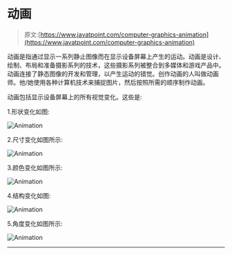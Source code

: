 # 动画

> 原文:[https://www.javatpoint.com/computer-graphics-animation](https://www.javatpoint.com/computer-graphics-animation)

动画是指通过显示一系列静止图像而在显示设备屏幕上产生的运动。动画是设计、绘制、布局和准备摄影系列的技术，这些摄影系列被整合到多媒体和游戏产品中。动画连接了静态图像的开发和管理，以产生运动的错觉。创作动画的人叫做动画师。他/她使用各种计算机技术来捕捉图片，然后按照所需的顺序制作动画。

动画包括显示设备屏幕上的所有视觉变化。这些是:

1.形状变化如图:

![Animation](../Images/46e983171838826bdd3925cf595e58c9.png)

2.尺寸变化如图所示:

![Animation](../Images/0f19cf68f69bb9790c0415823e067582.png)

3.颜色变化如图所示:

![Animation](../Images/531991b6efb125a5c9cdcfe69a74a351.png)

4.结构变化如图:

![Animation](../Images/429582f5d405fafacae517e2ec39cd15.png)

5.角度变化如图所示:

![Animation](../Images/3bae8953e3c7f88c653a4708042b4be2.png)

* * *